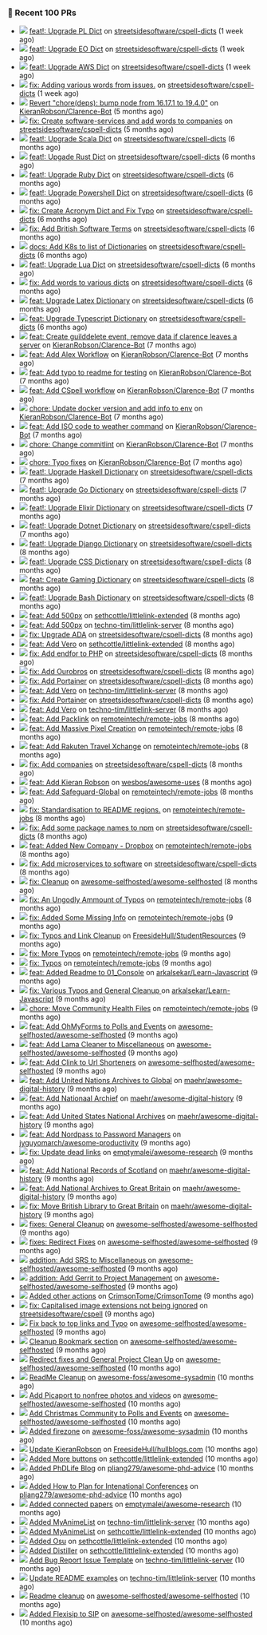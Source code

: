 ### 🔨 Recent 100 PRs

- ![](../assets/pr-open.svg) [feat!: Upgrade PL Dict](https://github.com/streetsidesoftware/cspell-dicts/pull/2276) on [streetsidesoftware/cspell-dicts](https://github.com/streetsidesoftware/cspell-dicts) (1 week ago)
- ![](../assets/pr-open.svg) [feat!: Upgrade EO Dict](https://github.com/streetsidesoftware/cspell-dicts/pull/2275) on [streetsidesoftware/cspell-dicts](https://github.com/streetsidesoftware/cspell-dicts) (1 week ago)
- ![](../assets/pr-open.svg) [feat!: Upgrade AWS Dict](https://github.com/streetsidesoftware/cspell-dicts/pull/2274) on [streetsidesoftware/cspell-dicts](https://github.com/streetsidesoftware/cspell-dicts) (1 week ago)
- ![](../assets/pr-merged.svg) [fix: Adding various words from issues.](https://github.com/streetsidesoftware/cspell-dicts/pull/2273) on [streetsidesoftware/cspell-dicts](https://github.com/streetsidesoftware/cspell-dicts) (1 week ago)
- ![](../assets/pr-merged.svg) [Revert &#34;chore(deps): bump node from 16.17.1 to 19.4.0&#34;](https://github.com/KieranRobson/Clarence-Bot/pull/168) on [KieranRobson/Clarence-Bot](https://github.com/KieranRobson/Clarence-Bot) (5 months ago)
- ![](../assets/pr-merged.svg) [fix: Create software-services and add words to companies](https://github.com/streetsidesoftware/cspell-dicts/pull/1790) on [streetsidesoftware/cspell-dicts](https://github.com/streetsidesoftware/cspell-dicts) (5 months ago)
- ![](../assets/pr-merged.svg) [feat!: Upgrade Scala Dict](https://github.com/streetsidesoftware/cspell-dicts/pull/1757) on [streetsidesoftware/cspell-dicts](https://github.com/streetsidesoftware/cspell-dicts) (6 months ago)
- ![](../assets/pr-merged.svg) [feat!: Upgade Rust Dict](https://github.com/streetsidesoftware/cspell-dicts/pull/1752) on [streetsidesoftware/cspell-dicts](https://github.com/streetsidesoftware/cspell-dicts) (6 months ago)
- ![](../assets/pr-merged.svg) [feat!: Upgrade Ruby Dict](https://github.com/streetsidesoftware/cspell-dicts/pull/1748) on [streetsidesoftware/cspell-dicts](https://github.com/streetsidesoftware/cspell-dicts) (6 months ago)
- ![](../assets/pr-merged.svg) [feat!: Upgrade Powershell Dict](https://github.com/streetsidesoftware/cspell-dicts/pull/1746) on [streetsidesoftware/cspell-dicts](https://github.com/streetsidesoftware/cspell-dicts) (6 months ago)
- ![](../assets/pr-merged.svg) [fix: Create Acronym Dict and Fix Typo](https://github.com/streetsidesoftware/cspell-dicts/pull/1745) on [streetsidesoftware/cspell-dicts](https://github.com/streetsidesoftware/cspell-dicts) (6 months ago)
- ![](../assets/pr-merged.svg) [fix: Add British Software Terms](https://github.com/streetsidesoftware/cspell-dicts/pull/1744) on [streetsidesoftware/cspell-dicts](https://github.com/streetsidesoftware/cspell-dicts) (6 months ago)
- ![](../assets/pr-merged.svg) [docs: Add K8s to list of Dictionaries](https://github.com/streetsidesoftware/cspell-dicts/pull/1742) on [streetsidesoftware/cspell-dicts](https://github.com/streetsidesoftware/cspell-dicts) (6 months ago)
- ![](../assets/pr-merged.svg) [feat!: Upgrade Lua Dict](https://github.com/streetsidesoftware/cspell-dicts/pull/1740) on [streetsidesoftware/cspell-dicts](https://github.com/streetsidesoftware/cspell-dicts) (6 months ago)
- ![](../assets/pr-merged.svg) [fix: Add words to various dicts](https://github.com/streetsidesoftware/cspell-dicts/pull/1721) on [streetsidesoftware/cspell-dicts](https://github.com/streetsidesoftware/cspell-dicts) (6 months ago)
- ![](../assets/pr-merged.svg) [feat: Upgrade Latex Dictionary](https://github.com/streetsidesoftware/cspell-dicts/pull/1714) on [streetsidesoftware/cspell-dicts](https://github.com/streetsidesoftware/cspell-dicts) (6 months ago)
- ![](../assets/pr-merged.svg) [feat: Upgrade Typescript Dictionary](https://github.com/streetsidesoftware/cspell-dicts/pull/1713) on [streetsidesoftware/cspell-dicts](https://github.com/streetsidesoftware/cspell-dicts) (6 months ago)
- ![](../assets/pr-merged.svg) [feat: Create guilddelete event, remove data if clarence leaves a server](https://github.com/KieranRobson/Clarence-Bot/pull/121) on [KieranRobson/Clarence-Bot](https://github.com/KieranRobson/Clarence-Bot) (7 months ago)
- ![](../assets/pr-merged.svg) [feat: Add Alex Workflow](https://github.com/KieranRobson/Clarence-Bot/pull/119) on [KieranRobson/Clarence-Bot](https://github.com/KieranRobson/Clarence-Bot) (7 months ago)
- ![](../assets/pr-closed.svg) [feat: Add typo to readme for testing](https://github.com/KieranRobson/Clarence-Bot/pull/118) on [KieranRobson/Clarence-Bot](https://github.com/KieranRobson/Clarence-Bot) (7 months ago)
- ![](../assets/pr-merged.svg) [feat: Add CSpell workflow](https://github.com/KieranRobson/Clarence-Bot/pull/116) on [KieranRobson/Clarence-Bot](https://github.com/KieranRobson/Clarence-Bot) (7 months ago)
- ![](../assets/pr-merged.svg) [chore: Update docker version and add info to env](https://github.com/KieranRobson/Clarence-Bot/pull/112) on [KieranRobson/Clarence-Bot](https://github.com/KieranRobson/Clarence-Bot) (7 months ago)
- ![](../assets/pr-merged.svg) [feat: Add ISO code to weather command](https://github.com/KieranRobson/Clarence-Bot/pull/111) on [KieranRobson/Clarence-Bot](https://github.com/KieranRobson/Clarence-Bot) (7 months ago)
- ![](../assets/pr-merged.svg) [chore: Change commitlint](https://github.com/KieranRobson/Clarence-Bot/pull/110) on [KieranRobson/Clarence-Bot](https://github.com/KieranRobson/Clarence-Bot) (7 months ago)
- ![](../assets/pr-merged.svg) [chore: Typo fixes](https://github.com/KieranRobson/Clarence-Bot/pull/94) on [KieranRobson/Clarence-Bot](https://github.com/KieranRobson/Clarence-Bot) (7 months ago)
- ![](../assets/pr-merged.svg) [feat!: Upgrade Haskell Dictionary](https://github.com/streetsidesoftware/cspell-dicts/pull/1621) on [streetsidesoftware/cspell-dicts](https://github.com/streetsidesoftware/cspell-dicts) (7 months ago)
- ![](../assets/pr-merged.svg) [feat!: Upgrade Go Dictionary](https://github.com/streetsidesoftware/cspell-dicts/pull/1620) on [streetsidesoftware/cspell-dicts](https://github.com/streetsidesoftware/cspell-dicts) (7 months ago)
- ![](../assets/pr-merged.svg) [feat!: Upgrade Elixir Dictionary](https://github.com/streetsidesoftware/cspell-dicts/pull/1614) on [streetsidesoftware/cspell-dicts](https://github.com/streetsidesoftware/cspell-dicts) (7 months ago)
- ![](../assets/pr-closed.svg) [feat!: Upgrade Dotnet Dictionary](https://github.com/streetsidesoftware/cspell-dicts/pull/1613) on [streetsidesoftware/cspell-dicts](https://github.com/streetsidesoftware/cspell-dicts) (7 months ago)
- ![](../assets/pr-merged.svg) [feat!: Upgrade Django Dictionary](https://github.com/streetsidesoftware/cspell-dicts/pull/1611) on [streetsidesoftware/cspell-dicts](https://github.com/streetsidesoftware/cspell-dicts) (8 months ago)
- ![](../assets/pr-merged.svg) [feat!: Upgrade CSS Dictionary](https://github.com/streetsidesoftware/cspell-dicts/pull/1610) on [streetsidesoftware/cspell-dicts](https://github.com/streetsidesoftware/cspell-dicts) (8 months ago)
- ![](../assets/pr-merged.svg) [feat: Create Gaming Dictionary](https://github.com/streetsidesoftware/cspell-dicts/pull/1609) on [streetsidesoftware/cspell-dicts](https://github.com/streetsidesoftware/cspell-dicts) (8 months ago)
- ![](../assets/pr-merged.svg) [feat!: Upgrade Bash Dictionary](https://github.com/streetsidesoftware/cspell-dicts/pull/1601) on [streetsidesoftware/cspell-dicts](https://github.com/streetsidesoftware/cspell-dicts) (8 months ago)
- ![](../assets/pr-merged.svg) [feat: Add 500px](https://github.com/sethcottle/littlelink-extended/pull/7) on [sethcottle/littlelink-extended](https://github.com/sethcottle/littlelink-extended) (8 months ago)
- ![](../assets/pr-merged.svg) [feat: Add 500px](https://github.com/techno-tim/littlelink-server/pull/264) on [techno-tim/littlelink-server](https://github.com/techno-tim/littlelink-server) (8 months ago)
- ![](../assets/pr-merged.svg) [fix: Upgrade ADA](https://github.com/streetsidesoftware/cspell-dicts/pull/1589) on [streetsidesoftware/cspell-dicts](https://github.com/streetsidesoftware/cspell-dicts) (8 months ago)
- ![](../assets/pr-merged.svg) [feat: Add Vero](https://github.com/sethcottle/littlelink-extended/pull/6) on [sethcottle/littlelink-extended](https://github.com/sethcottle/littlelink-extended) (8 months ago)
- ![](../assets/pr-merged.svg) [fix: Add endfor to PHP](https://github.com/streetsidesoftware/cspell-dicts/pull/1584) on [streetsidesoftware/cspell-dicts](https://github.com/streetsidesoftware/cspell-dicts) (8 months ago)
- ![](../assets/pr-merged.svg) [fix: Add Ourobros](https://github.com/streetsidesoftware/cspell-dicts/pull/1583) on [streetsidesoftware/cspell-dicts](https://github.com/streetsidesoftware/cspell-dicts) (8 months ago)
- ![](../assets/pr-merged.svg) [fix: Add Portainer](https://github.com/streetsidesoftware/cspell-dicts/pull/1581) on [streetsidesoftware/cspell-dicts](https://github.com/streetsidesoftware/cspell-dicts) (8 months ago)
- ![](../assets/pr-merged.svg) [feat: Add Vero](https://github.com/techno-tim/littlelink-server/pull/261) on [techno-tim/littlelink-server](https://github.com/techno-tim/littlelink-server) (8 months ago)
- ![](../assets/pr-merged.svg) [fix: Add Portainer](https://github.com/streetsidesoftware/cspell-dicts/pull/1577) on [streetsidesoftware/cspell-dicts](https://github.com/streetsidesoftware/cspell-dicts) (8 months ago)
- ![](../assets/pr-closed.svg) [feat: Add Vero](https://github.com/techno-tim/littlelink-server/pull/260) on [techno-tim/littlelink-server](https://github.com/techno-tim/littlelink-server) (8 months ago)
- ![](../assets/pr-merged.svg) [feat: Add Packlink](https://github.com/remoteintech/remote-jobs/pull/1589) on [remoteintech/remote-jobs](https://github.com/remoteintech/remote-jobs) (8 months ago)
- ![](../assets/pr-merged.svg) [feat: Add Massive Pixel Creation](https://github.com/remoteintech/remote-jobs/pull/1585) on [remoteintech/remote-jobs](https://github.com/remoteintech/remote-jobs) (8 months ago)
- ![](../assets/pr-merged.svg) [feat: Add Rakuten Travel Xchange](https://github.com/remoteintech/remote-jobs/pull/1584) on [remoteintech/remote-jobs](https://github.com/remoteintech/remote-jobs) (8 months ago)
- ![](../assets/pr-merged.svg) [fix: Add companies](https://github.com/streetsidesoftware/cspell-dicts/pull/1542) on [streetsidesoftware/cspell-dicts](https://github.com/streetsidesoftware/cspell-dicts) (8 months ago)
- ![](../assets/pr-merged.svg) [feat: Add Kieran Robson](https://github.com/wesbos/awesome-uses/pull/1469) on [wesbos/awesome-uses](https://github.com/wesbos/awesome-uses) (8 months ago)
- ![](../assets/pr-merged.svg) [feat: Add Safeguard-Global](https://github.com/remoteintech/remote-jobs/pull/1567) on [remoteintech/remote-jobs](https://github.com/remoteintech/remote-jobs) (8 months ago)
- ![](../assets/pr-merged.svg) [fix: Standardisation to README regions.](https://github.com/remoteintech/remote-jobs/pull/1565) on [remoteintech/remote-jobs](https://github.com/remoteintech/remote-jobs) (8 months ago)
- ![](../assets/pr-merged.svg) [fix: Add some package names to npm](https://github.com/streetsidesoftware/cspell-dicts/pull/1517) on [streetsidesoftware/cspell-dicts](https://github.com/streetsidesoftware/cspell-dicts) (8 months ago)
- ![](../assets/pr-merged.svg) [feat: Added New Company - Dropbox](https://github.com/remoteintech/remote-jobs/pull/1518) on [remoteintech/remote-jobs](https://github.com/remoteintech/remote-jobs) (8 months ago)
- ![](../assets/pr-merged.svg) [fix: Add microservices to software](https://github.com/streetsidesoftware/cspell-dicts/pull/1511) on [streetsidesoftware/cspell-dicts](https://github.com/streetsidesoftware/cspell-dicts) (8 months ago)
- ![](../assets/pr-merged.svg) [fix: Cleanup](https://github.com/awesome-selfhosted/awesome-selfhosted/pull/3350) on [awesome-selfhosted/awesome-selfhosted](https://github.com/awesome-selfhosted/awesome-selfhosted) (8 months ago)
- ![](../assets/pr-merged.svg) [fix: An Ungodly Ammount of Typos](https://github.com/remoteintech/remote-jobs/pull/1505) on [remoteintech/remote-jobs](https://github.com/remoteintech/remote-jobs) (8 months ago)
- ![](../assets/pr-merged.svg) [fix: Added Some Missing Info](https://github.com/remoteintech/remote-jobs/pull/1449) on [remoteintech/remote-jobs](https://github.com/remoteintech/remote-jobs) (9 months ago)
- ![](../assets/pr-merged.svg) [fix: Typos and Link Cleanup](https://github.com/FreesideHull/StudentResources/pull/14) on [FreesideHull/StudentResources](https://github.com/FreesideHull/StudentResources) (9 months ago)
- ![](../assets/pr-merged.svg) [fix: More Typos](https://github.com/remoteintech/remote-jobs/pull/1445) on [remoteintech/remote-jobs](https://github.com/remoteintech/remote-jobs) (9 months ago)
- ![](../assets/pr-merged.svg) [fix: Typos](https://github.com/remoteintech/remote-jobs/pull/1442) on [remoteintech/remote-jobs](https://github.com/remoteintech/remote-jobs) (9 months ago)
- ![](../assets/pr-merged.svg) [feat: Added Readme to 01_Console](https://github.com/arkalsekar/Learn-Javascript/pull/24) on [arkalsekar/Learn-Javascript](https://github.com/arkalsekar/Learn-Javascript) (9 months ago)
- ![](../assets/pr-merged.svg) [fix: Various Typos and General Cleanup ](https://github.com/arkalsekar/Learn-Javascript/pull/20) on [arkalsekar/Learn-Javascript](https://github.com/arkalsekar/Learn-Javascript) (9 months ago)
- ![](../assets/pr-merged.svg) [chore: Move Community Health Files](https://github.com/remoteintech/remote-jobs/pull/1438) on [remoteintech/remote-jobs](https://github.com/remoteintech/remote-jobs) (9 months ago)
- ![](../assets/pr-merged.svg) [feat: Add OhMyForms to Polls and Events](https://github.com/awesome-selfhosted/awesome-selfhosted/pull/3318) on [awesome-selfhosted/awesome-selfhosted](https://github.com/awesome-selfhosted/awesome-selfhosted) (9 months ago)
- ![](../assets/pr-merged.svg) [feat: Add Lama Cleaner to Miscellaneous](https://github.com/awesome-selfhosted/awesome-selfhosted/pull/3317) on [awesome-selfhosted/awesome-selfhosted](https://github.com/awesome-selfhosted/awesome-selfhosted) (9 months ago)
- ![](../assets/pr-merged.svg) [feat: Add Clink to Url Shorteners](https://github.com/awesome-selfhosted/awesome-selfhosted/pull/3316) on [awesome-selfhosted/awesome-selfhosted](https://github.com/awesome-selfhosted/awesome-selfhosted) (9 months ago)
- ![](../assets/pr-merged.svg) [feat: Add United Nations Archives to Global](https://github.com/maehr/awesome-digital-history/pull/48) on [maehr/awesome-digital-history](https://github.com/maehr/awesome-digital-history) (9 months ago)
- ![](../assets/pr-merged.svg) [feat: Add Nationaal Archief](https://github.com/maehr/awesome-digital-history/pull/47) on [maehr/awesome-digital-history](https://github.com/maehr/awesome-digital-history) (9 months ago)
- ![](../assets/pr-merged.svg) [feat: Add United States National Archives](https://github.com/maehr/awesome-digital-history/pull/46) on [maehr/awesome-digital-history](https://github.com/maehr/awesome-digital-history) (9 months ago)
- ![](../assets/pr-merged.svg) [feat: Add Nordpass to Password Managers](https://github.com/jyguyomarch/awesome-productivity/pull/106) on [jyguyomarch/awesome-productivity](https://github.com/jyguyomarch/awesome-productivity) (9 months ago)
- ![](../assets/pr-merged.svg) [fix: Update dead links](https://github.com/emptymalei/awesome-research/pull/58) on [emptymalei/awesome-research](https://github.com/emptymalei/awesome-research) (9 months ago)
- ![](../assets/pr-merged.svg) [feat: Add National Records of Scotland](https://github.com/maehr/awesome-digital-history/pull/45) on [maehr/awesome-digital-history](https://github.com/maehr/awesome-digital-history) (9 months ago)
- ![](../assets/pr-merged.svg) [feat: Add National Archives to Great Britain](https://github.com/maehr/awesome-digital-history/pull/44) on [maehr/awesome-digital-history](https://github.com/maehr/awesome-digital-history) (9 months ago)
- ![](../assets/pr-merged.svg) [fix: Move British Library to Great Britain](https://github.com/maehr/awesome-digital-history/pull/43) on [maehr/awesome-digital-history](https://github.com/maehr/awesome-digital-history) (9 months ago)
- ![](../assets/pr-merged.svg) [fixes: General Cleanup](https://github.com/awesome-selfhosted/awesome-selfhosted/pull/3302) on [awesome-selfhosted/awesome-selfhosted](https://github.com/awesome-selfhosted/awesome-selfhosted) (9 months ago)
- ![](../assets/pr-merged.svg) [fixes: Redirect Fixes](https://github.com/awesome-selfhosted/awesome-selfhosted/pull/3301) on [awesome-selfhosted/awesome-selfhosted](https://github.com/awesome-selfhosted/awesome-selfhosted) (9 months ago)
- ![](../assets/pr-merged.svg) [addition: Add SRS to Miscellaneous ](https://github.com/awesome-selfhosted/awesome-selfhosted/pull/3299) on [awesome-selfhosted/awesome-selfhosted](https://github.com/awesome-selfhosted/awesome-selfhosted) (9 months ago)
- ![](../assets/pr-merged.svg) [addition: Add Gerrit to Project Management](https://github.com/awesome-selfhosted/awesome-selfhosted/pull/3298) on [awesome-selfhosted/awesome-selfhosted](https://github.com/awesome-selfhosted/awesome-selfhosted) (9 months ago)
- ![](../assets/pr-merged.svg) [Added other actions](https://github.com/CrimsonTome/CrimsonTome/pull/2) on [CrimsonTome/CrimsonTome](https://github.com/CrimsonTome/CrimsonTome) (9 months ago)
- ![](../assets/pr-merged.svg) [fix: Capitalised image extensions not being ignored](https://github.com/streetsidesoftware/cspell/pull/3599) on [streetsidesoftware/cspell](https://github.com/streetsidesoftware/cspell) (9 months ago)
- ![](../assets/pr-merged.svg) [Fix back to top links and Typo](https://github.com/awesome-selfhosted/awesome-selfhosted/pull/3294) on [awesome-selfhosted/awesome-selfhosted](https://github.com/awesome-selfhosted/awesome-selfhosted) (9 months ago)
- ![](../assets/pr-merged.svg) [Cleanup Bookmark section](https://github.com/awesome-selfhosted/awesome-selfhosted/pull/3288) on [awesome-selfhosted/awesome-selfhosted](https://github.com/awesome-selfhosted/awesome-selfhosted) (9 months ago)
- ![](../assets/pr-merged.svg) [Redirect fixes and General Project Clean Up](https://github.com/awesome-selfhosted/awesome-selfhosted/pull/3274) on [awesome-selfhosted/awesome-selfhosted](https://github.com/awesome-selfhosted/awesome-selfhosted) (10 months ago)
- ![](../assets/pr-merged.svg) [ReadMe Cleanup](https://github.com/awesome-foss/awesome-sysadmin/pull/396) on [awesome-foss/awesome-sysadmin](https://github.com/awesome-foss/awesome-sysadmin) (10 months ago)
- ![](../assets/pr-merged.svg) [Add Picaport to nonfree photos and videos](https://github.com/awesome-selfhosted/awesome-selfhosted/pull/3272) on [awesome-selfhosted/awesome-selfhosted](https://github.com/awesome-selfhosted/awesome-selfhosted) (10 months ago)
- ![](../assets/pr-merged.svg) [Add Christmas Community to Polls and Events](https://github.com/awesome-selfhosted/awesome-selfhosted/pull/3271) on [awesome-selfhosted/awesome-selfhosted](https://github.com/awesome-selfhosted/awesome-selfhosted) (10 months ago)
- ![](../assets/pr-closed.svg) [Added firezone](https://github.com/awesome-foss/awesome-sysadmin/pull/395) on [awesome-foss/awesome-sysadmin](https://github.com/awesome-foss/awesome-sysadmin) (10 months ago)
- ![](../assets/pr-merged.svg) [Update KieranRobson](https://github.com/FreesideHull/hullblogs.com/pull/11) on [FreesideHull/hullblogs.com](https://github.com/FreesideHull/hullblogs.com) (10 months ago)
- ![](../assets/pr-merged.svg) [Added More buttons](https://github.com/sethcottle/littlelink-extended/pull/5) on [sethcottle/littlelink-extended](https://github.com/sethcottle/littlelink-extended) (10 months ago)
- ![](../assets/pr-merged.svg) [Added PhDLife Blog](https://github.com/pliang279/awesome-phd-advice/pull/2) on [pliang279/awesome-phd-advice](https://github.com/pliang279/awesome-phd-advice) (10 months ago)
- ![](../assets/pr-merged.svg) [Added How to Plan for Intenational Conferences](https://github.com/pliang279/awesome-phd-advice/pull/1) on [pliang279/awesome-phd-advice](https://github.com/pliang279/awesome-phd-advice) (10 months ago)
- ![](../assets/pr-merged.svg) [Added connected papers](https://github.com/emptymalei/awesome-research/pull/55) on [emptymalei/awesome-research](https://github.com/emptymalei/awesome-research) (10 months ago)
- ![](../assets/pr-merged.svg) [Added MyAnimeList](https://github.com/techno-tim/littlelink-server/pull/205) on [techno-tim/littlelink-server](https://github.com/techno-tim/littlelink-server) (10 months ago)
- ![](../assets/pr-merged.svg) [Added MyAnimeList](https://github.com/sethcottle/littlelink-extended/pull/4) on [sethcottle/littlelink-extended](https://github.com/sethcottle/littlelink-extended) (10 months ago)
- ![](../assets/pr-merged.svg) [Added Osu](https://github.com/sethcottle/littlelink-extended/pull/3) on [sethcottle/littlelink-extended](https://github.com/sethcottle/littlelink-extended) (10 months ago)
- ![](../assets/pr-merged.svg) [Added Distiller](https://github.com/sethcottle/littlelink-extended/pull/2) on [sethcottle/littlelink-extended](https://github.com/sethcottle/littlelink-extended) (10 months ago)
- ![](../assets/pr-merged.svg) [Add Bug Report Issue Template](https://github.com/techno-tim/littlelink-server/pull/204) on [techno-tim/littlelink-server](https://github.com/techno-tim/littlelink-server) (10 months ago)
- ![](../assets/pr-merged.svg) [Update README examples](https://github.com/techno-tim/littlelink-server/pull/203) on [techno-tim/littlelink-server](https://github.com/techno-tim/littlelink-server) (10 months ago)
- ![](../assets/pr-merged.svg) [Readme cleanup](https://github.com/awesome-selfhosted/awesome-selfhosted/pull/3243) on [awesome-selfhosted/awesome-selfhosted](https://github.com/awesome-selfhosted/awesome-selfhosted) (10 months ago)
- ![](../assets/pr-merged.svg) [Added Flexisip to SIP](https://github.com/awesome-selfhosted/awesome-selfhosted/pull/3241) on [awesome-selfhosted/awesome-selfhosted](https://github.com/awesome-selfhosted/awesome-selfhosted) (10 months ago)